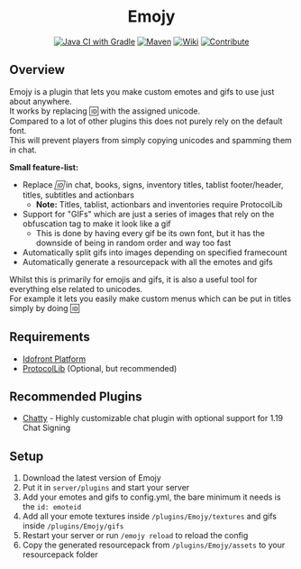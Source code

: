 <div style="text-align: center">

# Emojy
[![Java CI with Gradle](https://github.com/MineInAbyss/Emojy/actions/workflows/gradle-ci.yml/badge.svg)](https://github.com/MineInAbyss/Chatty/actions/workflows/gradle-ci.yml)
[![Maven](https://img.shields.io/maven-metadata/v?metadataUrl=https://repo.mineinabyss.com/releases/com/mineinabyss/emojy/maven-metadata.xml)](https://repo.mineinabyss.com/#/releases/com/mineinabyss/chatty)
[![Wiki](https://img.shields.io/badge/-Project%20Wiki-blueviolet?logo=Wikipedia&labelColor=gray)](https://github.com/MineInAbyss/Emojy/wiki)
[![Contribute](https://shields.io/badge/Contribute-e57be5?logo=github%20sponsors&style=flat&logoColor=white)](https://github.com/MineInAbyss/MineInAbyss/wiki/Setup-and-Contribution-Guide)
</div>

## Overview
Emojy is a plugin that lets you make custom emotes and gifs to use just about anywhere.\
It works by replacing :id: with the assigned unicode.\
Compared to a lot of other plugins this does not purely rely on the default font.\
This will prevent players from simply copying unicodes and spamming them in chat.

__Small feature-list:__
- Replace _:id:_ in chat, books, signs, inventory titles, tablist footer/header, titles, subtitles and actionbars
  - **Note:** Titles, tablist, actionbars and inventories require ProtocolLib
- Support for "GIFs" which are just a series of images that rely on the obfuscation tag to make it look like a gif
  - This is done by having every gif be its own font, but it has the downside of being in random order and way too fast
- Automatically split gifs into images depending on specified framecount
- Automatically generate a resourcepack with all the emotes and gifs

Whilst this is primarily for emojis and gifs, it is also a useful tool for everything else related to unicodes.\
For example it lets you easily make custom menus which can be put in titles simply by doing :id:


## Requirements
- [Idofront Platform](https://github.com/MineInAbyss/Idofront)
- [ProtocolLib](https://ci.dmulloy2.net/job/ProtocolLib/lastBuild/) (Optional, but recommended)

## Recommended Plugins
- [Chatty](https://github.com/MineInAbyss/Chatty) - Highly customizable chat plugin with optional support for 1.19 Chat Signing

## Setup
1. Download the latest version of Emojy
2. Put it in `server/plugins` and start your server
3. Add your emotes and gifs to config.yml, the bare minimum it needs is the `id: emoteid`
4. Add all your emote textures inside `/plugins/Emojy/textures` and gifs inside `/plugins/Emojy/gifs`
5. Restart your server or run `/emojy reload` to reload the config
6. Copy the generated resourcepack from `/plugins/Emojy/assets` to your resourcepack folder
